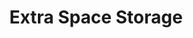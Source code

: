 ---
title: "Extra Space Storage"
url: /baton-rouge/extra-space-storage-airline-highway-2/
shop: storage rental
---